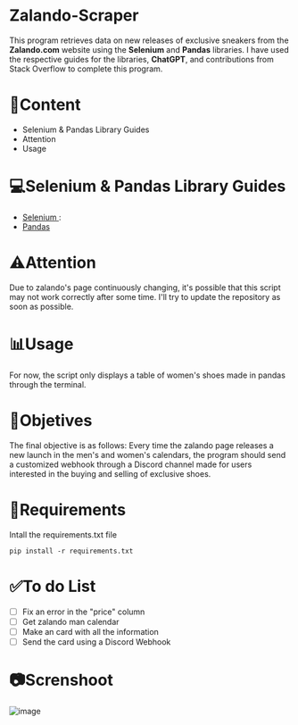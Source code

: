 # Zalando-Scraper
This program retrieves data on new releases of exclusive sneakers from the **Zalando.com** website using the **Selenium** and **Pandas** libraries. I have used the respective guides for the libraries, **ChatGPT**, and contributions from Stack Overflow to complete this program.

# 📝Content
  - Selenium & Pandas Library Guides
  - Attention
  - Usage
# ‍💻Selenium & Pandas Library Guides
- [Selenium ]( https://www.selenium.dev/documentation/):
- [Pandas](https://pandas.pydata.org/docs/user_guide/index.html#user-guide)

# ⚠️Attention
Due to zalando's page continuously changing, it's possible that this script may not work correctly after some time. I'll try to update the repository as soon as possible.

# 📊Usage
For now, the script only displays a table of women's shoes made in pandas through the terminal.

# 🎯Objetives
The final objective is as follows: Every time the zalando page releases a new launch in the men's and women's calendars, the program should send a customized webhook through a Discord channel made for users interested in the buying and selling of exclusive shoes.

# 🔧Requirements
Intall the requirements.txt file
```
pip install -r requirements.txt
```
# ✅To do List
- [ ] Fix an error in the "price" column
- [ ] Get zalando man calendar
- [ ] Make an card with all the information
- [ ] Send the card using a Discord Webhook

# 📷Screnshoot
![image](https://github.com/Expoespa/ZalandoScraper/assets/84243548/3647cf5f-d522-4af4-9f68-59c8dcb80ba2)


